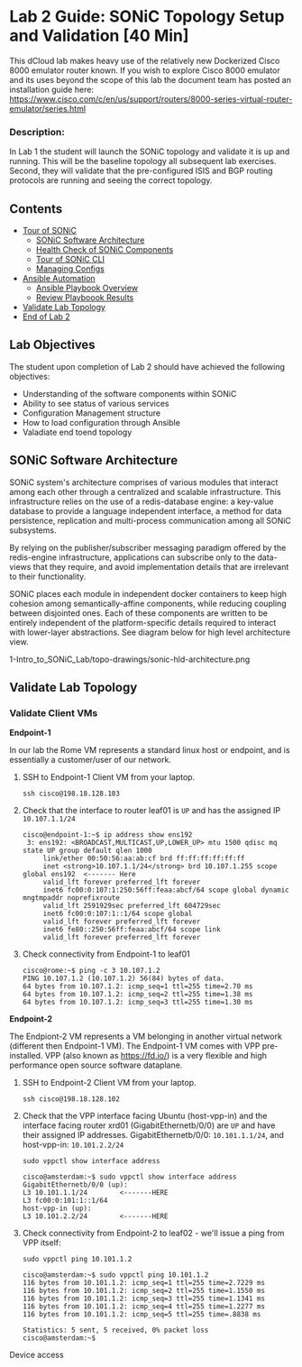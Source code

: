 # Lab 2 Guide: SONiC Topology Setup and Validation [40 Min]
This dCloud lab makes heavy use of the relatively new Dockerized Cisco 8000 emulator router known. If you wish to explore Cisco 8000 emulator and its uses beyond the scope of this lab the document team has posted an installation guide here: https://www.cisco.com/c/en/us/support/routers/8000-series-virtual-router-emulator/series.html

### Description: 
In Lab 1 the student will launch the SONiC topology and validate it is up and running. This will be the baseline 
topology all subsequent lab exercises. Second, they will validate that the pre-configured ISIS and BGP routing protocols are running and seeing the correct topology. 

## Contents
  - [Tour of SONiC](#tour-of-sonic)
     - [SONiC Software Architecture](#sonic-software-architecture)
     - [Health Check of SONiC Components](#health-check-of-sonic-components)
     - [Tour of SONiC CLI](#tour-of-sonic-cli)
     - [Managing Configs](#managing-configs)
  - [Ansible Automation](#ansible-automation)
     - [Ansible Playbook Overview](#ansible-playbook-overview)
     - [Review Playboook Results](#review-playbook-results)
  - [Validate Lab Topology](#validate-lab-topology)
  - [End of Lab 2](#end-of-lab-2)
  
## Lab Objectives
The student upon completion of Lab 2 should have achieved the following objectives:

* Understanding of the software components within SONiC
* Ability to see status of various services
* Configuration Management structure
* How to load configuration through Ansible
* Valadiate end toend topology 

## SONiC Software Architecture
SONiC system's architecture comprises of various modules that interact among each other through a centralized and scalable infrastructure. This infrastructure relies on the use of a redis-database engine: a key-value database to provide a language independent interface, a method for data persistence, replication and multi-process communication among all SONiC subsystems.

By relying on the publisher/subscriber messaging paradigm offered by the redis-engine infrastructure, applications can subscribe only to the data-views that they require, and avoid implementation details that are irrelevant to their functionality.

SONiC places each module in independent docker containers to keep high cohesion among semantically-affine components, while reducing coupling between disjointed ones. Each of these components are written to be entirely independent of the platform-specific details required to interact with lower-layer abstractions. See diagram below for high level architecture view.

1-Intro_to_SONiC_Lab/topo-drawings/sonic-hld-architecture.png


## Validate Lab Topology
### Validate Client VMs

__Endpoint-1__

In our lab the Rome VM represents a standard linux host or endpoint, and is essentially a customer/user of our network.

1. SSH to Endpoint-1 Client VM from your laptop.
   ```
   ssh cisco@198.18.128.103
   ```

2. Check that the interface to router leaf01 is `UP` and has the assigned IP `10.107.1.1/24`
   ```
   cisco@endpoint-1:~$ ip address show ens192
    3: ens192: <BROADCAST,MULTICAST,UP,LOWER_UP> mtu 1500 qdisc mq state UP group default qlen 1000
        link/ether 00:50:56:aa:ab:cf brd ff:ff:ff:ff:ff:ff
        inet <strong>10.107.1.1/24</strong> brd 10.107.1.255 scope global ens192  <------- Here
        valid_lft forever preferred_lft forever
        inet6 fc00:0:107:1:250:56ff:feaa:abcf/64 scope global dynamic mngtmpaddr noprefixroute 
        valid_lft 2591929sec preferred_lft 604729sec
        inet6 fc00:0:107:1::1/64 scope global 
        valid_lft forever preferred_lft forever
        inet6 fe80::250:56ff:feaa:abcf/64 scope link 
        valid_lft forever preferred_lft forever
   ```
3. Check connectivity from Endpoint-1 to leaf01
   ```
   cisco@rome:~$ ping -c 3 10.107.1.2
   PING 10.107.1.2 (10.107.1.2) 56(84) bytes of data.
   64 bytes from 10.107.1.2: icmp_seq=1 ttl=255 time=2.70 ms
   64 bytes from 10.107.1.2: icmp_seq=2 ttl=255 time=1.38 ms
   64 bytes from 10.107.1.2: icmp_seq=3 ttl=255 time=1.30 ms
   ```

__Endpoint-2__

The Endpiont-2 VM represents a VM belonging in another virtual network (different then Endpoint-1 VM). The Endpoint-1 VM comes with VPP pre-installed. VPP (also known as https://fd.io/) is a very flexible and high performance open source software dataplane. 

1. SSH to Endpoint-2 Client VM from your laptop.
   ```
   ssh cisco@198.18.128.102
   ```

2. Check that the VPP interface facing Ubuntu (host-vpp-in) and the interface facing router xrd01 (GigabitEthernetb/0/0) are `UP` and have their assigned IP addresses. GigabitEthernetb/0/0: `10.101.1.1/24`, and host-vpp-in: `10.101.2.2/24` 
    
    ```
    sudo vppctl show interface address
    ```
    ```
    cisco@amsterdam:~$ sudo vppctl show interface address
    GigabitEthernetb/0/0 (up):
    L3 10.101.1.1/24        <-------HERE
    L3 fc00:0:101:1::1/64
    host-vpp-in (up):
    L3 10.101.2.2/24        <-------HERE
    ```
    
3. Check connectivity from Endpoint-2 to leaf02 - we'll issue a ping from VPP itself:
    ```
    sudo vppctl ping 10.101.1.2
    ```

    ```
    cisco@amsterdam:~$ sudo vppctl ping 10.101.1.2
    116 bytes from 10.101.1.2: icmp_seq=1 ttl=255 time=2.7229 ms
    116 bytes from 10.101.1.2: icmp_seq=2 ttl=255 time=1.1550 ms
    116 bytes from 10.101.1.2: icmp_seq=3 ttl=255 time=1.1341 ms
    116 bytes from 10.101.1.2: icmp_seq=4 ttl=255 time=1.2277 ms
    116 bytes from 10.101.1.2: icmp_seq=5 ttl=255 time=.8838 ms

    Statistics: 5 sent, 5 received, 0% packet loss
    cisco@amsterdam:~$ 
    ```

Device access 
